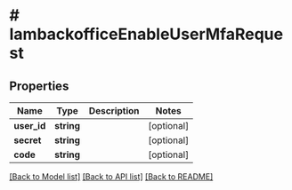 # # IambackofficeEnableUserMfaRequest


## Properties


Name | Type | Description | Notes
------------ | ------------- | ------------- | -------------
**user_id**| **string** |   | [optional]
**secret**| **string** |   | [optional]
**code**| **string** |   | [optional]


[[Back to Model list]](../../README.md#models) [[Back to API list]](../../README.md#endpoints) [[Back to README]](../../README.md)